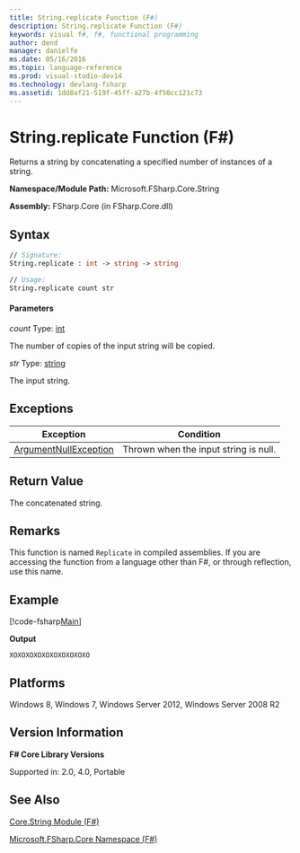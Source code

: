 ```yaml
---
title: String.replicate Function (F#)
description: String.replicate Function (F#)
keywords: visual f#, f#, functional programming
author: dend
manager: danielfe
ms.date: 05/16/2016
ms.topic: language-reference
ms.prod: visual-studio-dev14
ms.technology: devlang-fsharp
ms.assetid: 1dd8af21-519f-45ff-a27b-4f50cc121c73 
---
```


# String.replicate Function (F#)

Returns a string by concatenating a specified number of instances of a string.

**Namespace/Module Path:** Microsoft.FSharp.Core.String

**Assembly:** FSharp.Core (in FSharp.Core.dll)


## Syntax

```fsharp
// Signature:
String.replicate : int -> string -> string

// Usage:
String.replicate count str
```

#### Parameters
*count*
Type: [int](https://msdn.microsoft.com/library/025d5455-3622-4ea5-9573-3ecbd4ee1375)


The number of copies of the input string will be copied.


*str*
Type: [string](https://msdn.microsoft.com/library/12b97856-ec80-4f70-a018-afb0753f755a)


The input string.


## Exceptions

|Exception|Condition|
|----|----|
|[ArgumentNullException](https://msdn.microsoft.com/library/system.argumentnullexception.aspx)|Thrown when the input string is null.|


## Return Value

The concatenated string.

## Remarks
This function is named `Replicate` in compiled assemblies. If you are accessing the function from a language other than F#, or through reflection, use this name.

## Example

[!code-fsharp[Main](~samples/snippets/fsharp/strings/snippet11.fs)]

**Output**

```
XOXOXOXOXOXOXOXOXOXO
```

## Platforms
Windows 8, Windows 7, Windows Server 2012, Windows Server 2008 R2

## Version Information
**F# Core Library Versions**

Supported in: 2.0, 4.0, Portable

## See Also
[Core.String Module &#40;F&#35;&#41;](Core.String-Module-%5BFSharp%5D.md)

[Microsoft.FSharp.Core Namespace &#40;F&#35;&#41;](Microsoft.FSharp.Core-Namespace-%5BFSharp%5D.md)